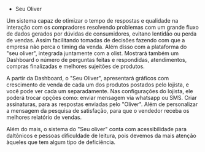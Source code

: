 - Seu Oliver

Um sistema capaz de otimizar o tempo de respostas e qualidade na interação com os compradores resolvendo problemas com um grande fluxo de dados gerados por dúvidas de consumidores, evitano lentidão ou perda de vendas.
Assim facilitando tomadas de decisões fazendo com que a empresa não perca o timing da venda.
Além disso com a plataforma do "seu oliver", integrada juntamente com a olist. Mostrará também um Dashboard o número de perguntas feitas e respondidas, atendimentos, compras finalizadas e melhores sujeitões de produtos. 

A partir da Dashboard, o "Seu Oliver", apresentará gráficos com crescimento de venda de cada um dos produtos postados pelo lojista, e você pode ver cada um separadamente. Nas configurações do lojista, ele poderá trocar opções como: enviar mensagem via whatsapp ou SMS. Criar assinaturas, para as respostas enviadas pelo "Oliver". Além de personalizar a mensagem da pesquisa de satisfação, para que o vendedor receba os melhores relatório de vendas.

Além do mais, o sistema do "Seu oliver" conta com acessibilidade para daltônicos e pessoas dificuldade de leitura, pois devemos da mais atenção àqueles que tem algum tipo de deficiência.
